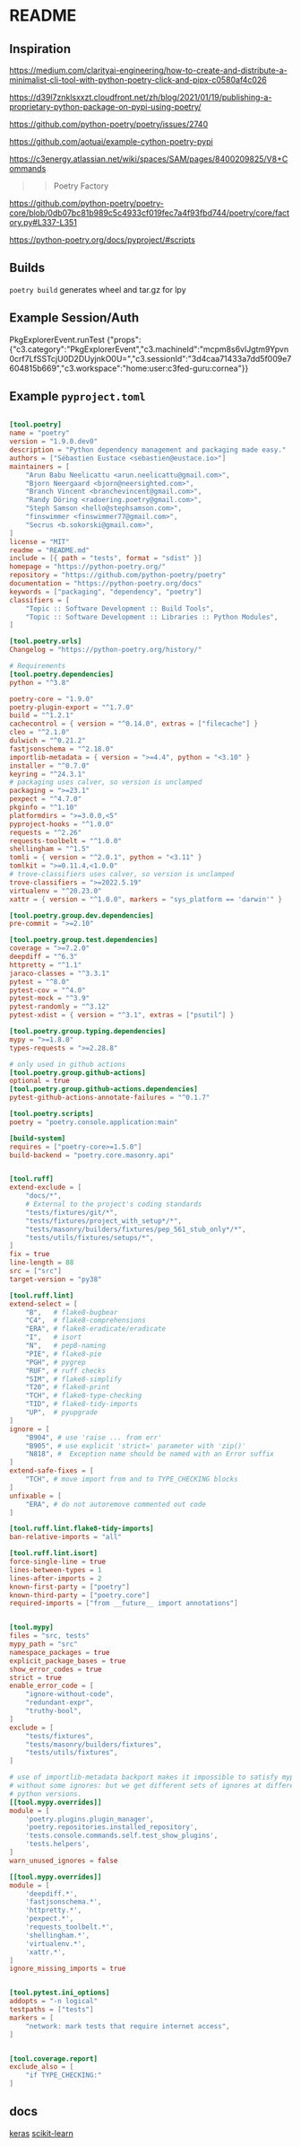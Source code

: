 # README

## Inspiration

https://medium.com/clarityai-engineering/how-to-create-and-distribute-a-minimalist-cli-tool-with-python-poetry-click-and-pipx-c0580af4c026

https://d39l7znklsxxzt.cloudfront.net/zh/blog/2021/01/19/publishing-a-proprietary-python-package-on-pypi-using-poetry/

https://github.com/python-poetry/poetry/issues/2740

https://github.com/aotuai/example-cython-poetry-pypi

https://c3energy.atlassian.net/wiki/spaces/SAM/pages/8400209825/V8+Commands

>> Poetry Factory

https://github.com/python-poetry/poetry-core/blob/0db07bc81b989c5c4933cf019fec7a4f93fbd744/poetry/core/factory.py#L337-L351

https://python-poetry.org/docs/pyproject/#scripts

## Builds

`poetry build` generates wheel and tar.gz for lpy

## Example Session/Auth

PkgExplorerEvent.runTest {"props":{"c3.category":"PkgExplorerEvent","c3.machineId":"mcpm8s6vlJgtm9Ypvn0crf7LfSSTcjU0D2DUyjnkO0U=","c3.sessionId":"3d4caa71433a7dd5f009e7604815b669","c3.workspace":"home:user:c3fed-guru:cornea"}}

## Example `pyproject.toml`

```toml

[tool.poetry]
name = "poetry"
version = "1.9.0.dev0"
description = "Python dependency management and packaging made easy."
authors = ["Sébastien Eustace <sebastien@eustace.io>"]
maintainers = [
    "Arun Babu Neelicattu <arun.neelicattu@gmail.com>",
    "Bjorn Neergaard <bjorn@neersighted.com>",
    "Branch Vincent <branchevincent@gmail.com>",
    "Randy Döring <radoering.poetry@gmail.com>",
    "Steph Samson <hello@stephsamson.com>",
    "finswimmer <finswimmer77@gmail.com>",
    "Secrus <b.sokorski@gmail.com>",
]
license = "MIT"
readme = "README.md"
include = [{ path = "tests", format = "sdist" }]
homepage = "https://python-poetry.org/"
repository = "https://github.com/python-poetry/poetry"
documentation = "https://python-poetry.org/docs"
keywords = ["packaging", "dependency", "poetry"]
classifiers = [
    "Topic :: Software Development :: Build Tools",
    "Topic :: Software Development :: Libraries :: Python Modules",
]

[tool.poetry.urls]
Changelog = "https://python-poetry.org/history/"

# Requirements
[tool.poetry.dependencies]
python = "^3.8"

poetry-core = "1.9.0"
poetry-plugin-export = "^1.7.0"
build = "^1.2.1"
cachecontrol = { version = "^0.14.0", extras = ["filecache"] }
cleo = "^2.1.0"
dulwich = "^0.21.2"
fastjsonschema = "^2.18.0"
importlib-metadata = { version = ">=4.4", python = "<3.10" }
installer = "^0.7.0"
keyring = "^24.3.1"
# packaging uses calver, so version is unclamped
packaging = ">=23.1"
pexpect = "^4.7.0"
pkginfo = "^1.10"
platformdirs = ">=3.0.0,<5"
pyproject-hooks = "^1.0.0"
requests = "^2.26"
requests-toolbelt = "^1.0.0"
shellingham = "^1.5"
tomli = { version = "^2.0.1", python = "<3.11" }
tomlkit = ">=0.11.4,<1.0.0"
# trove-classifiers uses calver, so version is unclamped
trove-classifiers = ">=2022.5.19"
virtualenv = "^20.23.0"
xattr = { version = "^1.0.0", markers = "sys_platform == 'darwin'" }

[tool.poetry.group.dev.dependencies]
pre-commit = ">=2.10"

[tool.poetry.group.test.dependencies]
coverage = ">=7.2.0"
deepdiff = "^6.3"
httpretty = "^1.1"
jaraco-classes = "^3.3.1"
pytest = "^8.0"
pytest-cov = "^4.0"
pytest-mock = "^3.9"
pytest-randomly = "^3.12"
pytest-xdist = { version = "^3.1", extras = ["psutil"] }

[tool.poetry.group.typing.dependencies]
mypy = ">=1.8.0"
types-requests = ">=2.28.8"

# only used in github actions
[tool.poetry.group.github-actions]
optional = true
[tool.poetry.group.github-actions.dependencies]
pytest-github-actions-annotate-failures = "^0.1.7"

[tool.poetry.scripts]
poetry = "poetry.console.application:main"

[build-system]
requires = ["poetry-core>=1.5.0"]
build-backend = "poetry.core.masonry.api"


[tool.ruff]
extend-exclude = [
    "docs/*",
    # External to the project's coding standards
    "tests/fixtures/git/*",
    "tests/fixtures/project_with_setup*/*",
    "tests/masonry/builders/fixtures/pep_561_stub_only*/*",
    "tests/utils/fixtures/setups/*",
]
fix = true
line-length = 88
src = ["src"]
target-version = "py38"

[tool.ruff.lint]
extend-select = [
    "B",   # flake8-bugbear
    "C4",  # flake8-comprehensions
    "ERA", # flake8-eradicate/eradicate
    "I",   # isort
    "N",   # pep8-naming
    "PIE", # flake8-pie
    "PGH", # pygrep
    "RUF", # ruff checks
    "SIM", # flake8-simplify
    "T20", # flake8-print
    "TCH", # flake8-type-checking
    "TID", # flake8-tidy-imports
    "UP",  # pyupgrade
]
ignore = [
    "B904", # use 'raise ... from err'
    "B905", # use explicit 'strict=' parameter with 'zip()'
    "N818", #  Exception name should be named with an Error suffix
]
extend-safe-fixes = [
    "TCH", # move import from and to TYPE_CHECKING blocks
]
unfixable = [
    "ERA", # do not autoremove commented out code
]

[tool.ruff.lint.flake8-tidy-imports]
ban-relative-imports = "all"

[tool.ruff.lint.isort]
force-single-line = true
lines-between-types = 1
lines-after-imports = 2
known-first-party = ["poetry"]
known-third-party = ["poetry.core"]
required-imports = ["from __future__ import annotations"]


[tool.mypy]
files = "src, tests"
mypy_path = "src"
namespace_packages = true
explicit_package_bases = true
show_error_codes = true
strict = true
enable_error_code = [
    "ignore-without-code",
    "redundant-expr",
    "truthy-bool",
]
exclude = [
    "tests/fixtures",
    "tests/masonry/builders/fixtures",
    "tests/utils/fixtures",
]

# use of importlib-metadata backport makes it impossible to satisfy mypy
# without some ignores: but we get different sets of ignores at different
# python versions.
[[tool.mypy.overrides]]
module = [
    'poetry.plugins.plugin_manager',
    'poetry.repositories.installed_repository',
    'tests.console.commands.self.test_show_plugins',
    'tests.helpers',
]
warn_unused_ignores = false

[[tool.mypy.overrides]]
module = [
    'deepdiff.*',
    'fastjsonschema.*',
    'httpretty.*',
    'pexpect.*',
    'requests_toolbelt.*',
    'shellingham.*',
    'virtualenv.*',
    'xattr.*',
]
ignore_missing_imports = true


[tool.pytest.ini_options]
addopts = "-n logical"
testpaths = ["tests"]
markers = [
    "network: mark tests that require internet access",
]


[tool.coverage.report]
exclude_also = [
    "if TYPE_CHECKING:"
]

```

## docs

[keras](https://github.dev/keras-team/keras) 
[scikit-learn](https://github.com/scikit-learn/scikit-learn) 

